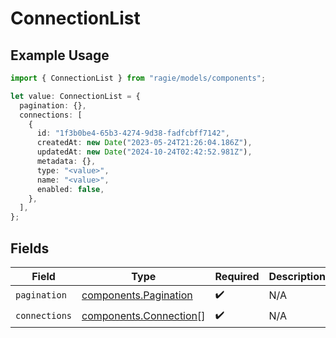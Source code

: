 # ConnectionList

## Example Usage

```typescript
import { ConnectionList } from "ragie/models/components";

let value: ConnectionList = {
  pagination: {},
  connections: [
    {
      id: "1f3b0be4-65b3-4274-9d38-fadfcbff7142",
      createdAt: new Date("2023-05-24T21:26:04.186Z"),
      updatedAt: new Date("2024-10-24T02:42:52.981Z"),
      metadata: {},
      type: "<value>",
      name: "<value>",
      enabled: false,
    },
  ],
};
```

## Fields

| Field                                                            | Type                                                             | Required                                                         | Description                                                      |
| ---------------------------------------------------------------- | ---------------------------------------------------------------- | ---------------------------------------------------------------- | ---------------------------------------------------------------- |
| `pagination`                                                     | [components.Pagination](../../models/components/pagination.md)   | :heavy_check_mark:                                               | N/A                                                              |
| `connections`                                                    | [components.Connection](../../models/components/connection.md)[] | :heavy_check_mark:                                               | N/A                                                              |